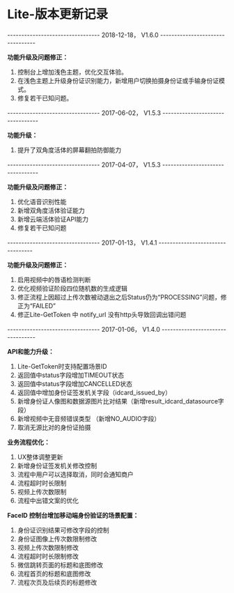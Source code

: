 # Lite-版本更新记录

\---------------------------------
2018-12-18， V1.6.0 
\---------------------------------

**功能升级及问题修正：**

1) 控制台上增加浅色主题，优化交互体验。
2) 在浅色主题上升级身份证识别能力，新增用户切换拍摄身份证或手输身份证模式。
3) 修复若干已知问题。

\---------------------------------
2017-06-02， V1.5.3 
\---------------------------------

**功能升级：**

1) 提升了双角度活体的屏幕翻拍防御能力

\---------------------------------
2017-04-07， V1.5.3 
\---------------------------------

**功能升级及问题修正：**

1) 优化语音识别性能 
2) 新增双角度活体验证能力
3) 新增云端活体验证API能力
4) 修复若干已知问题

\---------------------------------
2017-01-13， V1.4.1 
\---------------------------------

**功能升级及问题修正：**

1) 启用视频中的唇语检测判断 
2) 优化视频验证阶段四位随机数的生成逻辑 
3) 修正流程上因超过上传次数被动退出之后Status仍为“PROCESSING”问题，修正为“FAILED” 
4) 修正Lite-GetToken 中 notify_url 没有http头导致回调出错问题

\---------------------------------
2017-01-06， V1.4.0
\---------------------------------

**API和能力升级：**

1) Lite-GetToken时支持配置场景ID
2) 返回值中status字段增加TIMEOUT状态
3) 返回值中status字段增加CANCELLED状态
4) 返回值中增加身份证签发机关字段（idcard_issued_by）
5) 新增身份证人像图和数据源图片比对结果（新增result_idcard_datasource字段）
6) 新增视频中无音频错误类型 （新增NO_AUDIO字段）
7) 取消无源比对的身份证拍摄

**业务流程优化：**

1) UX整体调整更新 
2) 新增身份证签发机关修改控制
3) 流程中用户可以选择取消，同时会通知商户 
4) 流程超时时长限制 
5) 视频上传次数限制 
6) 流程中出错文案的优化

**FaceID 控制台增加移动端身份验证的场景配置：**

1) 身份证识别结果可修改字段的控制
2) 身份证图像上传次数限制修改
3) 视频上传次数限制修改
4) 流程超时时长限制修改
5) 微信跳转页面的标题和底图修改
6) 流程首页的标题和底图修改
7) 流程次页及后续页的标题修改

 